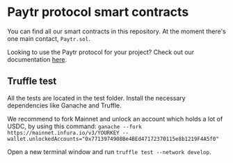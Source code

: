 # Paytr protocol smart contracts

You can find all our smart contracts in this repository.
At the moment there's one main contact, `Paytr.sol`.

Looking to use the Paytr protocol for your project? Check out our documentation [here](https://paytr.gitbook.io/product-docs/).

## Truffle test

All the tests are located in the test folder.
Install the necessary dependencies like Ganache and Truffle.

We recommend to fork Mainnet and unlock an account which holds a lot of USDC, by using this command:
`ganache --fork https://mainnet.infura.io/v3/YOURKEY --wallet.unlockedAccounts="0x7713974908Be4BEd47172370115e8b1219F4A5f0"`

Open a new terminal window and run `truffle test --network develop`.